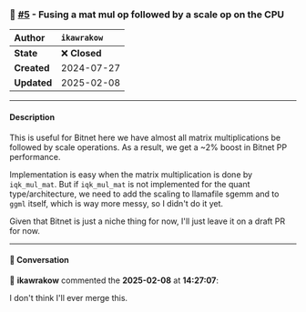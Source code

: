 ### 🔀 [#5](https://github.com/ikawrakow/ik_llama.cpp/pull/5) - Fusing a mat mul op followed by a scale op on the CPU

| **Author** | `ikawrakow` |
| :--- | :--- |
| **State** | ❌ **Closed** |
| **Created** | 2024-07-27 |
| **Updated** | 2025-02-08 |

---

#### Description

This is useful for Bitnet here we have almost all matrix multiplications be followed by scale operations.
As a result, we get a ~2% boost in Bitnet PP performance.

Implementation is easy when the matrix multiplication is done by `iqk_mul_mat`. But if `iqk_mul_mat` is not implemented for the quant type/architecture, we need to add the scaling to llamafile sgemm and to `ggml` itself, which is way more messy, so I didn't do it yet.

Given that Bitnet is just a niche thing for now, I'll just leave it on a draft PR for now.

---

#### 💬 Conversation

👤 **ikawrakow** commented the **2025-02-08** at **14:27:07**:<br>

I don't think I'll ever merge this.